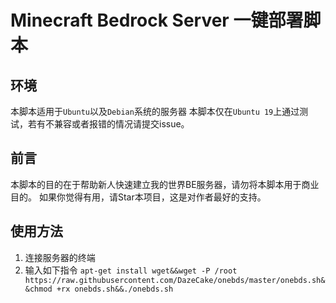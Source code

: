 # Minecraft Bedrock Server 一键部署脚本



## 环境

 本脚本适用于`Ubuntu`以及`Debian`系统的服务器
 本脚本仅在`Ubuntu 19`上通过测试，若有不兼容或者报错的情况请提交issue。
 
## 前言

 本脚本的目的在于帮助新人快速建立我的世界BE服务器，请勿将本脚本用于商业目的。
 如果你觉得有用，请Star本项目，这是对作者最好的支持。

## 使用方法

1. 连接服务器的终端
2. 输入如下指令 `apt-get install wget&&wget -P /root https://raw.githubusercontent.com/DazeCake/onebds/master/onebds.sh&&chmod +rx onebds.sh&&./onebds.sh`
